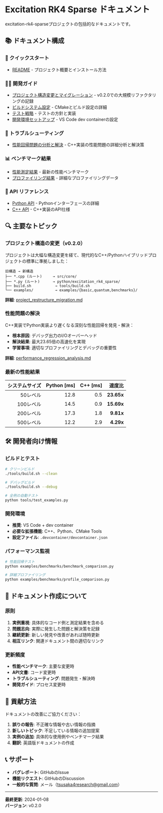 # Excitation RK4 Sparse ドキュメント

excitation-rk4-sparseプロジェクトの包括的なドキュメントです。

## 📚 ドキュメント構成

### 🚀 クイックスタート
- [README](../README.md) - プロジェクト概要とインストール方法

### 👨‍💻 開発ガイド
- [プロジェクト構造変更とマイグレーション](development/project_restructure_migration.md) - v0.2.0での大規模リファクタリングの記録
- [ビルドシステム設定](development/build_configuration.md) - CMakeとビルド設定の詳細
- [テスト戦略](development/testing_strategy.md) - テストの方針と実装
- [開発環境セットアップ](development/development_setup.md) - VS Code dev containerの設定

### 🔧 トラブルシューティング
- [性能回帰問題の分析と解決](troubleshooting/performance_regression_analysis.md) - C++実装の性能問題の詳細分析と解決策

### 📊 ベンチマーク結果
- [性能測定結果](benchmarks/performance_results.md) - 最新の性能ベンチマーク
- [プロファイリング結果](benchmarks/profiling_results.md) - 詳細なプロファイリングデータ

### 📖 API リファレンス
- [Python API](api/python_api.md) - Pythonインターフェースの詳細
- [C++ API](api/cpp_api.md) - C++実装のAPI仕様

## 🔍 主要なトピック

### プロジェクト構造の変更（v0.2.0）
プロジェクトは大幅な構造変更を経て、現代的なC++/Pythonハイブリッドプロジェクトの標準に準拠しました：

```
旧構造 → 新構造
├── *.cpp (ルート)     → src/core/
├── *.py (ルート)      → python/excitation_rk4_sparse/
├── build.sh           → tools/build.sh
└── examples/          → examples/{basic,quantum,benchmarks}/
```

**詳細**: [project_restructure_migration.md](development/project_restructure_migration.md)

### 性能問題の解決
C++実装でPython実装より遅くなる深刻な性能回帰を発見・解決：

- **根本原因**: デバッグ出力のI/Oオーバーヘッド
- **解決結果**: 最大23.65倍の高速化を実現
- **学習事項**: 適切なプロファイリングとデバッグの重要性

**詳細**: [performance_regression_analysis.md](troubleshooting/performance_regression_analysis.md)

### 最新の性能結果

| システムサイズ | Python [ms] | C++ [ms] | 速度比 |
|-------------:|------------:|----------:|-------:|
| 50レベル      | 12.8        | 0.5       | **23.65x** |
| 100レベル     | 14.5        | 0.9       | **15.69x** |
| 200レベル     | 17.3        | 1.8       | **9.81x** |
| 500レベル     | 12.2        | 2.9       | **4.29x** |

## 🛠️ 開発者向け情報

### ビルドとテスト
```bash
# クリーンビルド
./tools/build.sh --clean

# デバッグビルド
./tools/build.sh --debug

# 全例の自動テスト
python tools/test_examples.py
```

### 開発環境
- **推奨**: VS Code + dev container
- **必要な拡張機能**: C++、Python、CMake Tools
- **設定ファイル**: `.devcontainer/devcontainer.json`

### パフォーマンス監視
```bash
# 性能回帰テスト
python examples/benchmarks/benchmark_comparison.py

# 詳細プロファイリング
python examples/benchmarks/profile_comparison.py
```

## 📝 ドキュメント作成について

### 原則
1. **実例重視**: 具体的なコード例と測定結果を含める
2. **問題志向**: 実際に発生した問題と解決策を記録
3. **継続更新**: 新しい発見や改善があれば随時更新
4. **相互リンク**: 関連ドキュメント間の適切なリンク

### 更新頻度
- **性能ベンチマーク**: 主要な変更時
- **API文書**: コード変更時
- **トラブルシューティング**: 問題発生・解決時
- **開発ガイド**: プロセス変更時

## 🤝 貢献方法

ドキュメントの改善にご協力ください：

1. **誤りの報告**: 不正確な情報や古い情報の指摘
2. **新しいトピック**: 不足している情報の追加提案
3. **実例の追加**: 具体的な使用例やベンチマーク結果
4. **翻訳**: 英語版ドキュメントの作成

## 📞 サポート

- **バグレポート**: GitHubのIssue
- **機能リクエスト**: GitHubのDiscussion
- **一般的な質問**: メール（tsusaka4research@gmail.com）

---

**最終更新**: 2024-01-08  
**バージョン**: v0.2.0 